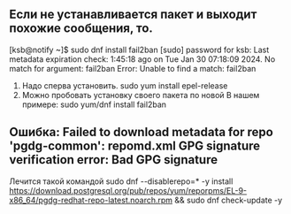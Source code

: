 ## Если не устанавливается пакет и выходит похожие сообщения, то.
[ksb@notify ~]$ sudo dnf install fail2ban
[sudo] password for ksb: 
Last metadata expiration check: 1:45:18 ago on Tue Jan 30 07:18:09 2024.
No match for argument: fail2ban
Error: Unable to find a match: fail2ban

1. Надо сперва установить.
sudo yum install epel-release
2. Можно пробовать установку своего пакета по новой
В нашем примере: sudo yum/dnf install fail2ban




## Ошибка: Failed to download metadata for repo 'pgdg-common': repomd.xml GPG signature verification error: Bad GPG signature
Лечится такой командой
sudo dnf --disablerepo=* -y install https://download.postgresql.org/pub/repos/yum/reporpms/EL-9-x86_64/pgdg-redhat-repo-latest.noarch.rpm && sudo dnf check-update -y